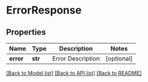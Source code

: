 # ErrorResponse


## Properties
Name | Type | Description | Notes
------------ | ------------- | ------------- | -------------
**error** | **str** | Error Description | [optional] 

[[Back to Model list]](../README.md#documentation-for-models) [[Back to API list]](../README.md#documentation-for-api-endpoints) [[Back to README]](../README.md)


